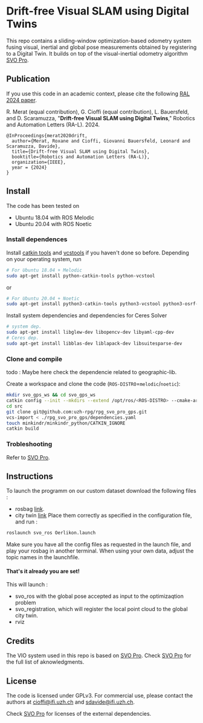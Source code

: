 # Drift-free Visual SLAM using Digital Twins

<!-- [![Tightly-coupled Fusion of Global Position Measurements in SVO Pro](doc/images/git_img.png)](https://youtu.be/jC_KiRLs6CY) -->

This repo contains a sliding-window optimization-based odometry system fusing visual, inertial and global pose measurements obtained by registering to a Digital Twin. 
It builds on top of the visual-inertial odometry algorithm [SVO Pro](https://github.com/uzh-rpg/rpg_svo_pro_open).

## Publication
If you use this code in an academic context, please cite the following [RAL 2024 paper](https://rpg.ifi.uzh.ch/docs/IROS20_Cioffi.pdf).

R. Merat (equal contribution), G. Cioffi (equal contribution), L. Bauersfeld, and D. Scaramuzza,
"**Drift-free Visual SLAM using Digital Twins**,"
Robotics and Automation Letters (RA-L). 2024.

```
@InProceedings{merat2020drift,
  author={Merat, Roxane and Cioffi, Giovanni Bauersfeld, Leonard and Scaramuzza, Davide},
  title={Drift-free Visual SLAM using Digital Twins},
  booktitle={Robotics and Automation Letters (RA-L)},
  organization={IEEE},
  year = {2024}
}
```

## Install

The code has been tested on

* Ubuntu 18.04 with ROS Melodic
* Ubuntu 20.04 with ROS Noetic

### Install dependences

Install [catkin tools](https://catkin-tools.readthedocs.io/en/latest/installing.html) and [vcstools](https://github.com/dirk-thomas/vcstool) if you haven't done so before. Depending on your operating system, run
```sh
# For Ubuntu 18.04 + Melodic
sudo apt-get install python-catkin-tools python-vcstool
```
or
```sh
# For Ubuntu 20.04 + Noetic
sudo apt-get install python3-catkin-tools python3-vcstool python3-osrf-pycommon
```
Install system dependencies and dependencies for Ceres Solver
```sh
# system dep.
sudo apt-get install libglew-dev libopencv-dev libyaml-cpp-dev 
# Ceres dep.
sudo apt-get install libblas-dev liblapack-dev libsuitesparse-dev
```

### Clone and compile

todo : Maybe here check the dependencie related to geographic-lib.

Create a workspace and clone the code (`ROS-DISTRO`=`melodic`/`noetic`):
```sh
mkdir svo_gps_ws && cd svo_gps_ws
catkin config --init --mkdirs --extend /opt/ros/<ROS-DISTRO> --cmake-args -DCMAKE_BUILD_TYPE=Release
cd src
git clone git@github.com:uzh-rpg/rpg_svo_pro_gps.git
vcs-import < ./rpg_svo_pro_gps/dependencies.yaml
touch minkindr/minkindr_python/CATKIN_IGNORE
catkin build
```

### Trobleshooting

Refer to [SVO Pro](https://github.com/uzh-rpg/rpg_svo_pro_open#troubleshooting).

## Instructions
To launch the programm on our custom dataset download the following files  :
- rosbag [link](link.here).
- city twin [link](link.here)
Place them correctly as specified in the configuration file, and run : 
```sh
roslaunch svo_ros Oerlikon.launch
```
Make sure you have all the config files as requested in the launch file, and play your rosbag in another terminal. 
When using your own data, adjust the topic names in the launchfile.

#### That's it already you are set! 

This will launch : 
- svo_ros with the global pose accepted as input to the optimizaqtion problem 
- svo_registration, which will register the local point cloud to the global city twin.
- rviz

## Credits

The VIO system used in this repo is based on [SVO Pro](https://github.com/uzh-rpg/rpg_svo_pro_open). Check [SVO Pro](https://github.com/uzh-rpg/rpg_svo_pro_open) for the full list of aknowledgments.

## License

The code is licensed under GPLv3. For commercial use, please contact the authors at cioffi@ifi.uzh.ch and sdavide@ifi.uzh.ch.

Check [SVO Pro](https://github.com/uzh-rpg/rpg_svo_pro_open) for licenses of the external dependencies.
